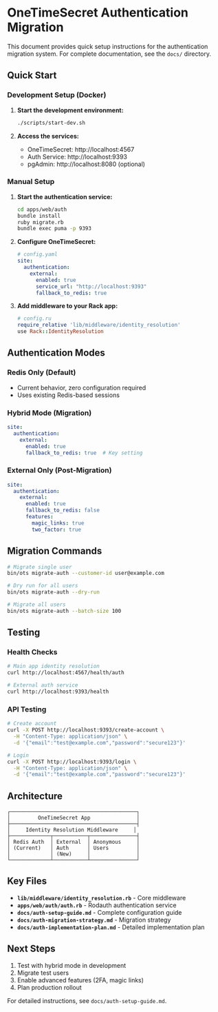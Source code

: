 # OneTimeSecret Authentication Migration

This document provides quick setup instructions for the authentication migration system. For complete documentation, see the `docs/` directory.

## Quick Start

### Development Setup (Docker)

1. **Start the development environment:**
   ```bash
   ./scripts/start-dev.sh
   ```

2. **Access the services:**
   - OneTimeSecret: http://localhost:4567
   - Auth Service: http://localhost:9393
   - pgAdmin: http://localhost:8080 (optional)

### Manual Setup

1. **Start the authentication service:**
   ```bash
   cd apps/web/auth
   bundle install
   ruby migrate.rb
   bundle exec puma -p 9393
   ```

2. **Configure OneTimeSecret:**
   ```yaml
   # config.yaml
   site:
     authentication:
       external:
         enabled: true
         service_url: "http://localhost:9393"
         fallback_to_redis: true
   ```

3. **Add middleware to your Rack app:**
   ```ruby
   # config.ru
   require_relative 'lib/middleware/identity_resolution'
   use Rack::IdentityResolution
   ```

## Authentication Modes

### Redis Only (Default)
- Current behavior, zero configuration required
- Uses existing Redis-based sessions

### Hybrid Mode (Migration)
```yaml
site:
  authentication:
    external:
      enabled: true
      fallback_to_redis: true  # Key setting
```

### External Only (Post-Migration)
```yaml
site:
  authentication:
    external:
      enabled: true
      fallback_to_redis: false
      features:
        magic_links: true
        two_factor: true
```

## Migration Commands

```bash
# Migrate single user
bin/ots migrate-auth --customer-id user@example.com

# Dry run for all users
bin/ots migrate-auth --dry-run

# Migrate all users
bin/ots migrate-auth --batch-size 100
```

## Testing

### Health Checks
```bash
# Main app identity resolution
curl http://localhost:4567/health/auth

# External auth service
curl http://localhost:9393/health
```

### API Testing
```bash
# Create account
curl -X POST http://localhost:9393/create-account \
  -H "Content-Type: application/json" \
  -d '{"email":"test@example.com","password":"secure123"}'

# Login
curl -X POST http://localhost:9393/login \
  -H "Content-Type: application/json" \
  -d '{"email":"test@example.com","password":"secure123"}'
```

## Architecture

```
┌─────────────────────────────────────────┐
│         OneTimeSecret App               │
├─────────────────────────────────────────┤
│     Identity Resolution Middleware     │
├─────────────┬───────────┬───────────────┤
│ Redis Auth  │ External  │ Anonymous     │
│ (Current)   │ Auth      │ Users         │
│             │ (New)     │               │
└─────────────┴───────────┴───────────────┘
```

## Key Files

- **`lib/middleware/identity_resolution.rb`** - Core middleware
- **`apps/web/auth/auth.rb`** - Rodauth authentication service
- **`docs/auth-setup-guide.md`** - Complete configuration guide
- **`docs/auth-migration-strategy.md`** - Migration strategy
- **`docs/auth-implementation-plan.md`** - Detailed implementation plan

## Next Steps

1. Test with hybrid mode in development
2. Migrate test users
3. Enable advanced features (2FA, magic links)
4. Plan production rollout

For detailed instructions, see `docs/auth-setup-guide.md`.
